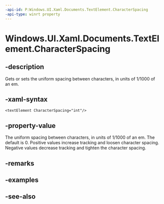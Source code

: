 ```yaml
---
-api-id: P:Windows.UI.Xaml.Documents.TextElement.CharacterSpacing
-api-type: winrt property
---
```


<!-- Property syntax
public int CharacterSpacing { get;  set; }
-->

# Windows.UI.Xaml.Documents.TextElement.CharacterSpacing

## -description
Gets or sets the uniform spacing between characters, in units of 1/1000 of an em.



## -xaml-syntax
```xaml
<textElement CharacterSpacing="int"/>
```


## -property-value
The uniform spacing between characters, in units of 1/1000 of an em. The default is 0. Positive values increase tracking and loosen character spacing. Negative values decrease tracking and tighten the character spacing.

## -remarks

## -examples

## -see-also
